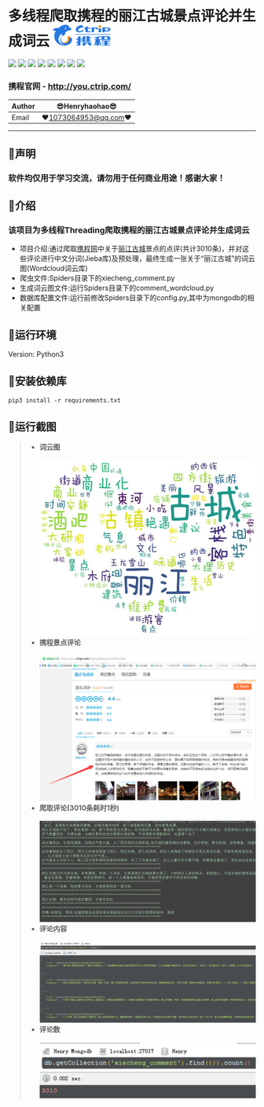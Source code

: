 多线程爬取携程的丽江古城景点评论并生成词云 ![enter image description here](Pic/logo.png)
===========================
![](https://img.shields.io/badge/Python-3.6.3-green.svg) ![](https://img.shields.io/badge/requests-2.18.4-green.svg) ![](https://img.shields.io/badge/pymongo-3.6.1-green.svg) ![](https://img.shields.io/badge/wordcloud-1.4.1-green.svg) ![](https://img.shields.io/badge/numpy-1.15.0-green.svg) ![](https://img.shields.io/badge/jieba-0.39-green.svg) ![](https://img.shields.io/badge/matplotlib-2.2.2-green.svg) ![](https://img.shields.io/badge/Pillow-5.3.0-green.svg)  
### 携程官网 - http://you.ctrip.com/
|Author|:sunglasses:Henryhaohao:sunglasses:|
|---|---
|Email|:hearts:1073064953@qq.com:hearts:

    
****
## :dolphin:声明
### 软件均仅用于学习交流，请勿用于任何商业用途！感谢大家！
## :dolphin:介绍
### 该项目为多线程Threading爬取携程的丽江古城景点评论并生成词云
- 项目介绍:通过爬取[携程网](http://you.ctrip.com/)中关于[丽江古城](http://you.ctrip.com/sight/lijiang32/3056.html#jieshao)景点的点评(共计3010条)，并对这些评论进行中文分词(Jieba库)及预处理，最终生成一张关于“丽江古城”的词云图(Wordcloud词云库)
- 爬虫文件:Spiders目录下的xiecheng_comment.py
- 生成词云图文件:运行Spiders目录下的comment_wordcloud.py
- 数据库配置文件:运行前修改Spiders目录下的config.py,其中为mongodb的相关配置
## :dolphin:运行环境
Version: Python3
## :dolphin:安装依赖库
```
pip3 install -r requirements.txt
```
## :dolphin:运行截图
> - **词云图**<br><br>
![enter image description here](Spiders/wordcloud.jpg)
> - **携程景点评论**<br><br>
![enter image description here](Pic/comment.png)
> - **爬取评论(3010条耗时1秒)**<br><br>
![enter image description here](Pic/run.gif)
> - **评论内容**<br><br>
![enter image description here](Pic/data.png)
> - **评论数**<br><br>
![enter image description here](Pic/count.png)




